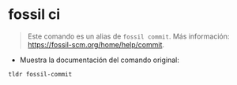 # fossil ci

> Este comando es un alias de `fossil commit`.
> Más información: <https://fossil-scm.org/home/help/commit>.

- Muestra la documentación del comando original:

`tldr fossil-commit`
